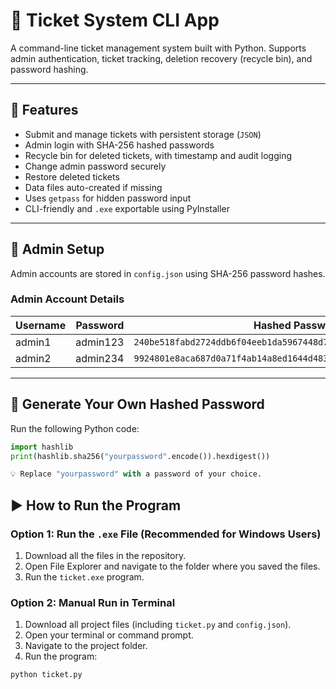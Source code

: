 # 🎫 Ticket System CLI App

A command-line ticket management system built with Python. Supports admin authentication, ticket tracking, deletion recovery (recycle bin), and password hashing.

---

## 🧩 Features

- Submit and manage tickets with persistent storage (`JSON`)
- Admin login with SHA-256 hashed passwords
- Recycle bin for deleted tickets, with timestamp and audit logging
- Change admin password securely
- Restore deleted tickets
- Data files auto-created if missing
- Uses `getpass` for hidden password input
- CLI-friendly and `.exe` exportable using PyInstaller

---

## 🔐 Admin Setup

Admin accounts are stored in `config.json` using SHA-256 password hashes.

### Admin Account Details

| Username | Password | Hashed Password |
|----------|----------|-----------------|
| admin1   | admin123 | `240be518fabd2724ddb6f04eeb1da5967448d7e831c08c8fa822809f74c720a9` |
| admin2   | admin234 | `9924801e8aca687d0a71f4ab14a8ed1644d48348dce8941b6cfdf7fb3076bae2` |

---

## 🔧 Generate Your Own Hashed Password

Run the following Python code:

```python
import hashlib
print(hashlib.sha256("yourpassword".encode()).hexdigest())

💡 Replace "yourpassword" with a password of your choice.
```

## ▶️ How to Run the Program

### Option 1: Run the `.exe` File (Recommended for Windows Users)

1. Download all the files in the repository.
2. Open File Explorer and navigate to the folder where you saved the files.
3. Run the `ticket.exe` program.

### Option 2: Manual Run in Terminal

1. Download all project files (including `ticket.py` and `config.json`).
2. Open your terminal or command prompt.
3. Navigate to the project folder.
4. Run the program:

```bash
python ticket.py
